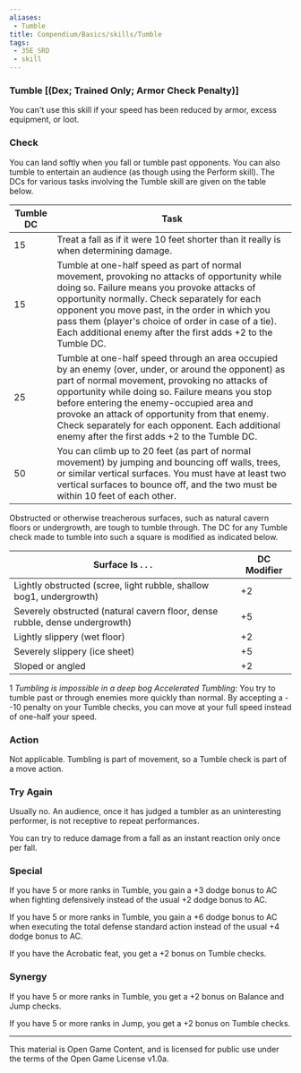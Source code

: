 ```yaml
---
aliases:
 - Tumble
title: Compendium/Basics/skills/Tumble
tags: 
 - 35E_SRD
 - skill
---
```

### Tumble [(Dex; Trained Only; Armor Check Penalty)]

You can't use this skill if your speed has been reduced by armor, excess
equipment, or loot.

### Check
You can land softly when you fall or tumble past opponents.
You can also tumble to entertain an audience (as though using the
Perform skill). The DCs for various tasks involving the Tumble skill are
given on the table below.

|Tumble DC|Task|
|---|---|
|15|Treat a fall as if it were 10 feet shorter than it really is when determining damage.|
|15|Tumble at one-half speed as part of normal movement, provoking no attacks of opportunity while doing so. Failure means you provoke attacks of opportunity normally. Check separately for each opponent you move past, in the order in which you pass them (player's choice of order in case of a tie). Each additional enemy after the first adds +2 to the Tumble DC.|
|25|Tumble at one-half speed through an area occupied by an enemy (over, under, or around the opponent) as part of normal movement, provoking no attacks of opportunity while doing so. Failure means you stop before entering the enemy-occupied area and provoke an attack of opportunity from that enemy. Check separately for each opponent. Each additional enemy after the first adds +2 to the Tumble DC.|
|50|You can climb up to 20 feet (as part of normal movement) by jumping and bouncing off walls, trees, or similar vertical surfaces. You must have at least two vertical surfaces to bounce off, and the two must be within 10 feet of each other.|

Obstructed or otherwise treacherous surfaces, such as natural cavern
floors or undergrowth, are tough to tumble through. The DC for any
Tumble check made to tumble into such a square is modified as indicated
below.

|Surface Is . . .|DC Modifier|
|---|---|
|Lightly obstructed (scree, light rubble, shallow bog1, undergrowth)|+2|
|Severely obstructed (natural cavern floor, dense rubble, dense undergrowth)|+5|
|Lightly slippery (wet floor)|+2|
|Severely slippery (ice sheet)|+5|
|Sloped or angled|+2|
1 _Tumbling is impossible in a deep bog_
*Accelerated Tumbling:* You try to tumble past or through enemies more
quickly than normal. By accepting a --10 penalty on your Tumble checks,
you can move at your full speed instead of one-half your speed.

### Action
Not applicable. Tumbling is part of movement, so a Tumble
check is part of a move action.

### Try Again
Usually no. An audience, once it has judged a tumbler as
an uninteresting performer, is not receptive to repeat performances.

You can try to reduce damage from a fall as an instant reaction only
once per fall.

### Special
If you have 5 or more ranks in Tumble, you gain a +3 dodge
bonus to AC when fighting defensively instead of the usual +2 dodge
bonus to AC.

If you have 5 or more ranks in Tumble, you gain a +6 dodge bonus to AC
when executing the total defense standard action instead of the usual +4
dodge bonus to AC.

If you have the Acrobatic feat, you get a +2 bonus on Tumble checks.

### Synergy
If you have 5 or more ranks in Tumble, you get a +2 bonus
on Balance and Jump checks.

If you have 5 or more ranks in Jump, you get a +2 bonus on Tumble
checks.



---



This material is Open Game Content, and is licensed for public use under the terms of the Open Game License v1.0a.

